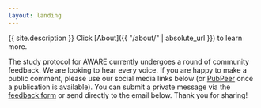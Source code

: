 ```yaml
---
layout: landing
---
```


{{ site.description }} Click [About]({{ "/about/" | absolute_url }}) to learn more.

The study protocol for AWARE currently undergoes a round of community feedback. We are looking to hear every voice. If you are happy to make a public comment, please use our social media links below (or [PubPeer](https://pubpeer.com/) once a publication is available). You can submit a private message via the [feedback form](#feedback-form) or send directly to the email below. Thank you for sharing!
